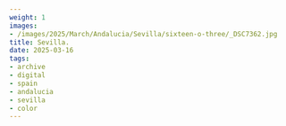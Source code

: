 ```yaml
---
weight: 1
images:
- /images/2025/March/Andalucia/Sevilla/sixteen-o-three/_DSC7362.jpg
title: Sevilla.
date: 2025-03-16
tags:
- archive
- digital
- spain
- andalucia
- sevilla
- color
---
```


